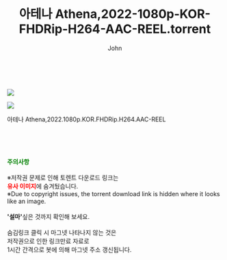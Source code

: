 ﻿---
layout: post
title:  "    아테나 Athena,2022-1080p-KOR-FHDRip-H264-AAC-REEL.torrent"
author: John
categories: [ 영화 ]
tags: [  ]
image: https://torrentrj55.com/uploadfile/full/8b8cfce1419f9d2a1255eae5aa6f724d31b2eb32.jpg"/></p><p><img src="https://torrentrj55.com/uploadfile/full/3d2dde5f935f205811e2aeadbf96fc2026533ab5.jpg 
description: "    아테나 Athena,2022-1080p-KOR-FHDRip-H264-AAC-REEL torrent 정보 공유"
toc: true
toc_sticky: true
---

<br>
<p><img src="https://torrentrj55.com/uploadfile/full/8b8cfce1419f9d2a1255eae5aa6f724d31b2eb32.jpg"/></p><p><img src="https://torrentrj55.com/uploadfile/full/3d2dde5f935f205811e2aeadbf96fc2026533ab5.jpg"/></p>
 아테나 Athena,2022.1080p.KOR.FHDRip.H264.AAC-REEL  
    
<br><br><br>
<p data-ke-size="size16"><b><span style="color: green;">주의사항</span></b><br /><br />※저작권 문제로 인해 토렌트 다운로드 링크는<br /><b><span style="color: red;">유사 이미지</span></b>에 숨겨뒀습니다.<br />※Due to copyright issues, the torrent download link is hidden where it looks like an image.<br /><br /><b>'설마'</b>싶은 것까지 확인해 보세요.<br /><br />숨김링크 클릭 시 마그넷 나타나지 않는 것은<br />저작권으로 인한 링크만료 자료로<br />1시간 간격으로 봇에 의해 마그넷 주소 갱신됩니다.</p>
